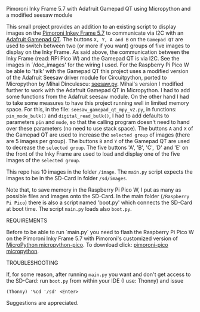 
Pimoroni Inky Frame 5.7 with Adafruit Gamepad QT using Micropython and a modified seesaw module

This small project provides an addition to an existing script to display images on the [ Pimoroni Inkey Frame 5.7](https://shop.pimoroni.com/products/inky-frame-5-7?variant=40048398958675) to communicate via I2C with an [Adafruit Gamepad QT](https://www.adafruit.com/product/5743). 
The buttons ```X, Y, A and B``` on the ```Gamepad QT``` are used to switch between two (or more if you want) groups of five images to display on the Inky Frame.
As said above, the communication between the Inky Frame (read: RPi Pico W) and the Gamepad QT is via I2C. See the images in ´/doc_images' for the wiring I used. For the Raspberry Pi Pico W be able to 'talk' with the Gamepad QT this project uses a modified version of the Adafruit Seesaw driver module for Circuitpython, ported to Micropython by Mihai Dinculescu: [seesaw.py](https://github.com/mihai-dinculescu/micropython-adafruit-drivers/blob/master/seesaw/seesaw.py). Mihai's version I modified further to work
with the Adafruit Gamepad QT in Micropython. I had to add some functions from the Adafruit seesaw module. On the other hand I had to take some measures to have this project running well in limited memory space. For this, in the file: ```seesaw_gamepad_qt_mpy_v2.py```, in functions: ```pin_mode_bulk()``` and ```digital_read_bulk()```, I had to add defaults to parameters ```pin``` and ```mode```, so that the calling program doesn't need to hand over these parameters (no need to use stack space).
The buttons ```A``` and ```X``` of the Gamepad QT are used to increase the ```selected group``` of images (there are 5 images per group). The buttons ```B``` and ```Y``` of the Gamepad QT are used to decrease the ```selected group```. The five buttons 'A', 'B', 'C', 'D' and 'E' on the front of the Inky Frame are used to load and display one of the five images of the ```selected group```.

This repo has 10 images in the folder ```/image```. The ```main.py``` script expects the images to be in the SD-Card in folder ```/sd/images```.

Note that, to save memory in the Raspberry Pi Pico W, I put as many as possible files and images onto the SD-Card.
In the main folder (```/Raspberry Pi Pico```) there is also a script named 'boot.py' which connects the SD-Card at boot time.
The script ```main.py``` loads also ```boot.py```.

REQUIREMENTS

Before to be able to run ´main.py´ you need to flash the Raspberry Pi Pico W on the Pimoroni Inky Frame 5.7 with Pimoroni's customized version of [MicroPython micropython-pico](https://github.com/pimoroni/pimoroni-pico/releases/latest/). To download click: [pimoroni-pico micropython](https://github.com/pimoroni/pimoroni-pico/releases/download/v1.21.0/pimoroni-pico-v1.21.0-micropython.uf2).

TROUBLESHOOTING

If, for some reason, after running ```main.py``` you want and don't get access to the SD-Card: run ```boot.py``` from within your IDE (I use: Thonny) and issue 
```
(Thonny) '%cd '/sd' <Enter>
```

Suggestions are appreciated.

